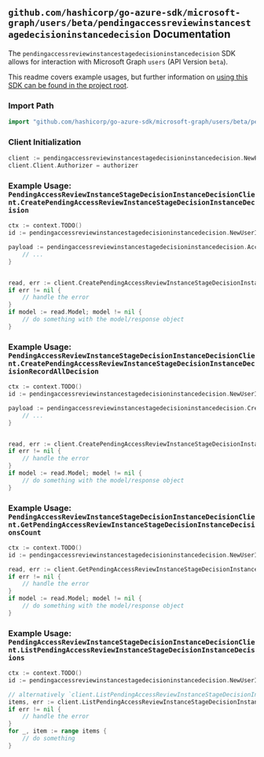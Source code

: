 
## `github.com/hashicorp/go-azure-sdk/microsoft-graph/users/beta/pendingaccessreviewinstancestagedecisioninstancedecision` Documentation

The `pendingaccessreviewinstancestagedecisioninstancedecision` SDK allows for interaction with Microsoft Graph `users` (API Version `beta`).

This readme covers example usages, but further information on [using this SDK can be found in the project root](https://github.com/hashicorp/go-azure-sdk/tree/main/docs).

### Import Path

```go
import "github.com/hashicorp/go-azure-sdk/microsoft-graph/users/beta/pendingaccessreviewinstancestagedecisioninstancedecision"
```


### Client Initialization

```go
client := pendingaccessreviewinstancestagedecisioninstancedecision.NewPendingAccessReviewInstanceStageDecisionInstanceDecisionClientWithBaseURI("https://graph.microsoft.com")
client.Client.Authorizer = authorizer
```


### Example Usage: `PendingAccessReviewInstanceStageDecisionInstanceDecisionClient.CreatePendingAccessReviewInstanceStageDecisionInstanceDecision`

```go
ctx := context.TODO()
id := pendingaccessreviewinstancestagedecisioninstancedecision.NewUserIdPendingAccessReviewInstanceIdStageIdDecisionID("userId", "accessReviewInstanceId", "accessReviewStageId", "accessReviewInstanceDecisionItemId")

payload := pendingaccessreviewinstancestagedecisioninstancedecision.AccessReviewInstanceDecisionItem{
	// ...
}


read, err := client.CreatePendingAccessReviewInstanceStageDecisionInstanceDecision(ctx, id, payload, pendingaccessreviewinstancestagedecisioninstancedecision.DefaultCreatePendingAccessReviewInstanceStageDecisionInstanceDecisionOperationOptions())
if err != nil {
	// handle the error
}
if model := read.Model; model != nil {
	// do something with the model/response object
}
```


### Example Usage: `PendingAccessReviewInstanceStageDecisionInstanceDecisionClient.CreatePendingAccessReviewInstanceStageDecisionInstanceDecisionRecordAllDecision`

```go
ctx := context.TODO()
id := pendingaccessreviewinstancestagedecisioninstancedecision.NewUserIdPendingAccessReviewInstanceIdStageIdDecisionID("userId", "accessReviewInstanceId", "accessReviewStageId", "accessReviewInstanceDecisionItemId")

payload := pendingaccessreviewinstancestagedecisioninstancedecision.CreatePendingAccessReviewInstanceStageDecisionInstanceDecisionRecordAllDecisionRequest{
	// ...
}


read, err := client.CreatePendingAccessReviewInstanceStageDecisionInstanceDecisionRecordAllDecision(ctx, id, payload, pendingaccessreviewinstancestagedecisioninstancedecision.DefaultCreatePendingAccessReviewInstanceStageDecisionInstanceDecisionRecordAllDecisionOperationOptions())
if err != nil {
	// handle the error
}
if model := read.Model; model != nil {
	// do something with the model/response object
}
```


### Example Usage: `PendingAccessReviewInstanceStageDecisionInstanceDecisionClient.GetPendingAccessReviewInstanceStageDecisionInstanceDecisionsCount`

```go
ctx := context.TODO()
id := pendingaccessreviewinstancestagedecisioninstancedecision.NewUserIdPendingAccessReviewInstanceIdStageIdDecisionID("userId", "accessReviewInstanceId", "accessReviewStageId", "accessReviewInstanceDecisionItemId")

read, err := client.GetPendingAccessReviewInstanceStageDecisionInstanceDecisionsCount(ctx, id, pendingaccessreviewinstancestagedecisioninstancedecision.DefaultGetPendingAccessReviewInstanceStageDecisionInstanceDecisionsCountOperationOptions())
if err != nil {
	// handle the error
}
if model := read.Model; model != nil {
	// do something with the model/response object
}
```


### Example Usage: `PendingAccessReviewInstanceStageDecisionInstanceDecisionClient.ListPendingAccessReviewInstanceStageDecisionInstanceDecisions`

```go
ctx := context.TODO()
id := pendingaccessreviewinstancestagedecisioninstancedecision.NewUserIdPendingAccessReviewInstanceIdStageIdDecisionID("userId", "accessReviewInstanceId", "accessReviewStageId", "accessReviewInstanceDecisionItemId")

// alternatively `client.ListPendingAccessReviewInstanceStageDecisionInstanceDecisions(ctx, id, pendingaccessreviewinstancestagedecisioninstancedecision.DefaultListPendingAccessReviewInstanceStageDecisionInstanceDecisionsOperationOptions())` can be used to do batched pagination
items, err := client.ListPendingAccessReviewInstanceStageDecisionInstanceDecisionsComplete(ctx, id, pendingaccessreviewinstancestagedecisioninstancedecision.DefaultListPendingAccessReviewInstanceStageDecisionInstanceDecisionsOperationOptions())
if err != nil {
	// handle the error
}
for _, item := range items {
	// do something
}
```
